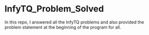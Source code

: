 # InfyTQ_Problem_Solved
In this repo, I answered all the InfyTQ problems and also provided the problem statement at the beginning of the program for all. 

